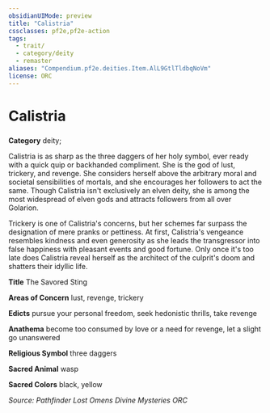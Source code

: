 ```yaml
---
obsidianUIMode: preview
title: "Calistria"
cssclasses: pf2e,pf2e-action
tags:
  - trait/
  - category/deity
  - remaster
aliases: "Compendium.pf2e.deities.Item.AlL9GtlTldbqNoVm"
license: ORC
---
```

# Calistria

### 

**Category** deity; 




Calistria is as sharp as the three daggers of her holy symbol, ever ready with a quick quip or backhanded compliment. She is the god of lust, trickery, and revenge. She considers herself above the arbitrary moral and societal sensibilities of mortals, and she encourages her followers to act the same. Though Calistria isn't exclusively an elven deity, she is among the most widespread of elven gods and attracts followers from all over Golarion.

Trickery is one of Calistria's concerns, but her schemes far surpass the designation of mere pranks or pettiness. At first, Calistria's vengeance resembles kindness and even generosity as she leads the transgressor into false happiness with pleasant events and good fortune. Only once it's too late does Calistria reveal herself as the architect of the culprit's doom and shatters their idyllic life.

**Title** The Savored Sting

**Areas of Concern** lust, revenge, trickery

**Edicts** pursue your personal freedom, seek hedonistic thrills, take revenge

**Anathema** become too consumed by love or a need for revenge, let a slight go unanswered

**Religious Symbol** three daggers

**Sacred Animal** wasp

**Sacred Colors** black, yellow

*Source: Pathfinder Lost Omens Divine Mysteries*
*ORC*